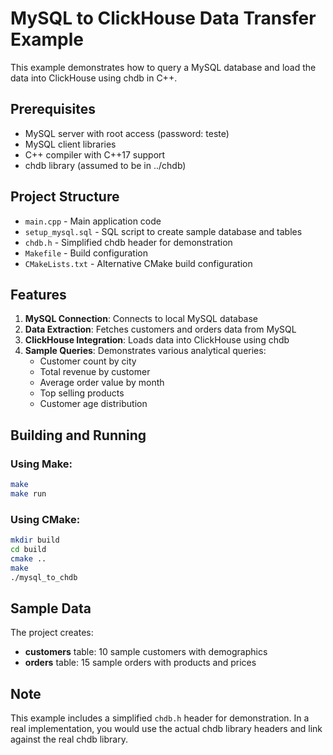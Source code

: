 # MySQL to ClickHouse Data Transfer Example

This example demonstrates how to query a MySQL database and load the data into ClickHouse using chdb in C++.

## Prerequisites

- MySQL server with root access (password: teste)
- MySQL client libraries
- C++ compiler with C++17 support
- chdb library (assumed to be in ../chdb)

## Project Structure

- `main.cpp` - Main application code
- `setup_mysql.sql` - SQL script to create sample database and tables
- `chdb.h` - Simplified chdb header for demonstration
- `Makefile` - Build configuration
- `CMakeLists.txt` - Alternative CMake build configuration

## Features

1. **MySQL Connection**: Connects to local MySQL database
2. **Data Extraction**: Fetches customers and orders data from MySQL
3. **ClickHouse Integration**: Loads data into ClickHouse using chdb
4. **Sample Queries**: Demonstrates various analytical queries:
   - Customer count by city
   - Total revenue by customer
   - Average order value by month
   - Top selling products
   - Customer age distribution

## Building and Running

### Using Make:
```bash
make
make run
```

### Using CMake:
```bash
mkdir build
cd build
cmake ..
make
./mysql_to_chdb
```

## Sample Data

The project creates:
- **customers** table: 10 sample customers with demographics
- **orders** table: 15 sample orders with products and prices

## Note

This example includes a simplified `chdb.h` header for demonstration. In a real implementation, you would use the actual chdb library headers and link against the real chdb library.